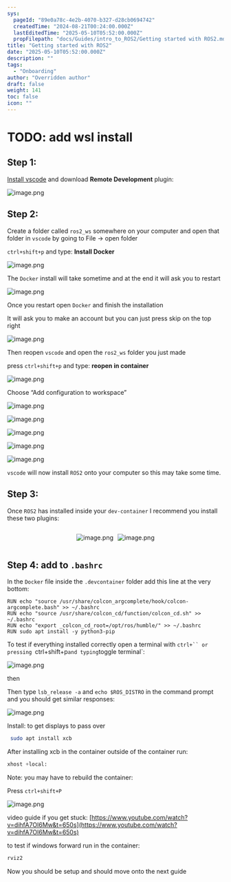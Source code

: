 ```yaml
---
sys:
  pageId: "89e0a78c-4e2b-4070-b327-d28cb0694742"
  createdTime: "2024-08-21T00:24:00.000Z"
  lastEditedTime: "2025-05-10T05:52:00.000Z"
  propFilepath: "docs/Guides/intro_to_ROS2/Getting started with ROS2.md"
title: "Getting started with ROS2"
date: "2025-05-10T05:52:00.000Z"
description: ""
tags:
  - "Onboarding"
author: "Overridden author"
draft: false
weight: 141
toc: false
icon: ""
---
```


# TODO: add wsl install

## Step 1:

[Install vscode](https://code.visualstudio.com/download) and download **Remote Development** plugin:

![image.png](https://prod-files-secure.s3.us-west-2.amazonaws.com/d518164a-d88e-44d1-a4ee-3adb3bd8bce0/efb52993-1881-4a40-b95e-6f020334f022/image.png?X-Amz-Algorithm=AWS4-HMAC-SHA256&X-Amz-Content-Sha256=UNSIGNED-PAYLOAD&X-Amz-Credential=ASIAZI2LB466X3LE5NKV%2F20250704%2Fus-west-2%2Fs3%2Faws4_request&X-Amz-Date=20250704T161036Z&X-Amz-Expires=3600&X-Amz-Security-Token=IQoJb3JpZ2luX2VjECgaCXVzLXdlc3QtMiJGMEQCIDyQwoPYl%2ByeqiK%2FtpPwosg%2Fmey9GEQTAvSXRrcRbED1AiBVMDAiOGNfYKyxA72Y5zDSdNC2DDA3acpOZRaAvqnDLir%2FAwgxEAAaDDYzNzQyMzE4MzgwNSIM7vzDeSil9QdAjKvVKtwD36xD4fkCmwK%2BjsIwtrY9fqFMkKjZUuLK4IRDXCuZTBgTg6TBP3A7SVLqyzaafqw3pkYG9nrIxQ0wad81Tf05%2Fcl3MnovEB3D3iARYFIJUw2waag6cwZK5QeemgjlbA6Biov%2Fwqk4wYl01u7%2BVGaoPVMetSKJTC8XsEIT3pMfrkr0cMpzq8166JC2tia1MPZSZMuC%2BTyQObvViKkAt2Ihk9GrRq6zSQwMfbFbHwVEUUWlpHP9zSRa8K%2B6SXz0OZC1Y6U9I8y4TnBpV3bSv1hN9sCshHLy9GGXkZVcN7dJuT1gbpCxkUwIZdC6WgCqzurd%2FAWgkThw3zmYE5%2BYabRJb3QGjTSaFmlFZAyNKyeMbQkMemitcArTGfUYP8o57P698z7b3YXT0aNK8G0hppr5HdHqGcRXAc69CUUEsk9rJVU4jEkwXjQiDAKMwfAl%2FJQfKL2DvoyJuSpZrDSlPBAHY3xNvw7QCgyK3q2Yo0dG2qhM74uLpb9XEapszQjlYUsBiGbV%2Fd1uk62KbNU1HzSbazthZqr0e8wufsRejk1yvxax9K1ed7%2BjwNaLRr4acMUMhpsnEb8r8eZzWeLNIp%2BUmIL%2Bk4ZZPeZ56M0qdmcmPImJAUDqWXize0Rfcigwhe2fwwY6pgGjGJVfqiQNGsiR3T2%2FXdJrhAXL5YQiTmc3lkqoVJoRx0lNd6bOT7tuhCJGKs52nh0vR6B1MonuHOz7AV9aoq5g%2BAhFlIUZeBWa9WmeR9DLYIlOjp8Wyzvu6NYTrH4v9BiRUUilUzfLCIQU6xwUzEjeJ%2F4PZmrMzoS3puTLWZ6c2Dr%2FuJwV6eCM6ENrif6n2GU6KAaCLAgMXQypG6Ckb0gTKb8i%2BkUV&X-Amz-Signature=f24cfd4b97b777fa951db7f9bf8e58bf8e737996a3c0261ef541175627d1a0b0&X-Amz-SignedHeaders=host&x-amz-checksum-mode=ENABLED&x-id=GetObject)

## Step 2:

Create a folder called `ros2_ws` somewhere on your computer and open that folder in `vscode` by going to File → open folder 

`ctrl+shift+p` and type: **Install Docker**

![image.png](https://prod-files-secure.s3.us-west-2.amazonaws.com/d518164a-d88e-44d1-a4ee-3adb3bd8bce0/2269dc0e-1cd5-47ff-bceb-c04ad9b2eab0/image.png?X-Amz-Algorithm=AWS4-HMAC-SHA256&X-Amz-Content-Sha256=UNSIGNED-PAYLOAD&X-Amz-Credential=ASIAZI2LB466X3LE5NKV%2F20250704%2Fus-west-2%2Fs3%2Faws4_request&X-Amz-Date=20250704T161036Z&X-Amz-Expires=3600&X-Amz-Security-Token=IQoJb3JpZ2luX2VjECgaCXVzLXdlc3QtMiJGMEQCIDyQwoPYl%2ByeqiK%2FtpPwosg%2Fmey9GEQTAvSXRrcRbED1AiBVMDAiOGNfYKyxA72Y5zDSdNC2DDA3acpOZRaAvqnDLir%2FAwgxEAAaDDYzNzQyMzE4MzgwNSIM7vzDeSil9QdAjKvVKtwD36xD4fkCmwK%2BjsIwtrY9fqFMkKjZUuLK4IRDXCuZTBgTg6TBP3A7SVLqyzaafqw3pkYG9nrIxQ0wad81Tf05%2Fcl3MnovEB3D3iARYFIJUw2waag6cwZK5QeemgjlbA6Biov%2Fwqk4wYl01u7%2BVGaoPVMetSKJTC8XsEIT3pMfrkr0cMpzq8166JC2tia1MPZSZMuC%2BTyQObvViKkAt2Ihk9GrRq6zSQwMfbFbHwVEUUWlpHP9zSRa8K%2B6SXz0OZC1Y6U9I8y4TnBpV3bSv1hN9sCshHLy9GGXkZVcN7dJuT1gbpCxkUwIZdC6WgCqzurd%2FAWgkThw3zmYE5%2BYabRJb3QGjTSaFmlFZAyNKyeMbQkMemitcArTGfUYP8o57P698z7b3YXT0aNK8G0hppr5HdHqGcRXAc69CUUEsk9rJVU4jEkwXjQiDAKMwfAl%2FJQfKL2DvoyJuSpZrDSlPBAHY3xNvw7QCgyK3q2Yo0dG2qhM74uLpb9XEapszQjlYUsBiGbV%2Fd1uk62KbNU1HzSbazthZqr0e8wufsRejk1yvxax9K1ed7%2BjwNaLRr4acMUMhpsnEb8r8eZzWeLNIp%2BUmIL%2Bk4ZZPeZ56M0qdmcmPImJAUDqWXize0Rfcigwhe2fwwY6pgGjGJVfqiQNGsiR3T2%2FXdJrhAXL5YQiTmc3lkqoVJoRx0lNd6bOT7tuhCJGKs52nh0vR6B1MonuHOz7AV9aoq5g%2BAhFlIUZeBWa9WmeR9DLYIlOjp8Wyzvu6NYTrH4v9BiRUUilUzfLCIQU6xwUzEjeJ%2F4PZmrMzoS3puTLWZ6c2Dr%2FuJwV6eCM6ENrif6n2GU6KAaCLAgMXQypG6Ckb0gTKb8i%2BkUV&X-Amz-Signature=276211ab62d8374f9dd3dcb1014e24e8897aed857f03b30bd1afa2f9006a0982&X-Amz-SignedHeaders=host&x-amz-checksum-mode=ENABLED&x-id=GetObject)

The `Docker` install will take sometime and at the end it will ask you to restart

![image.png](https://prod-files-secure.s3.us-west-2.amazonaws.com/d518164a-d88e-44d1-a4ee-3adb3bd8bce0/ed233f78-be33-4b1f-b89c-9c346c0e961e/image.png?X-Amz-Algorithm=AWS4-HMAC-SHA256&X-Amz-Content-Sha256=UNSIGNED-PAYLOAD&X-Amz-Credential=ASIAZI2LB466X3LE5NKV%2F20250704%2Fus-west-2%2Fs3%2Faws4_request&X-Amz-Date=20250704T161036Z&X-Amz-Expires=3600&X-Amz-Security-Token=IQoJb3JpZ2luX2VjECgaCXVzLXdlc3QtMiJGMEQCIDyQwoPYl%2ByeqiK%2FtpPwosg%2Fmey9GEQTAvSXRrcRbED1AiBVMDAiOGNfYKyxA72Y5zDSdNC2DDA3acpOZRaAvqnDLir%2FAwgxEAAaDDYzNzQyMzE4MzgwNSIM7vzDeSil9QdAjKvVKtwD36xD4fkCmwK%2BjsIwtrY9fqFMkKjZUuLK4IRDXCuZTBgTg6TBP3A7SVLqyzaafqw3pkYG9nrIxQ0wad81Tf05%2Fcl3MnovEB3D3iARYFIJUw2waag6cwZK5QeemgjlbA6Biov%2Fwqk4wYl01u7%2BVGaoPVMetSKJTC8XsEIT3pMfrkr0cMpzq8166JC2tia1MPZSZMuC%2BTyQObvViKkAt2Ihk9GrRq6zSQwMfbFbHwVEUUWlpHP9zSRa8K%2B6SXz0OZC1Y6U9I8y4TnBpV3bSv1hN9sCshHLy9GGXkZVcN7dJuT1gbpCxkUwIZdC6WgCqzurd%2FAWgkThw3zmYE5%2BYabRJb3QGjTSaFmlFZAyNKyeMbQkMemitcArTGfUYP8o57P698z7b3YXT0aNK8G0hppr5HdHqGcRXAc69CUUEsk9rJVU4jEkwXjQiDAKMwfAl%2FJQfKL2DvoyJuSpZrDSlPBAHY3xNvw7QCgyK3q2Yo0dG2qhM74uLpb9XEapszQjlYUsBiGbV%2Fd1uk62KbNU1HzSbazthZqr0e8wufsRejk1yvxax9K1ed7%2BjwNaLRr4acMUMhpsnEb8r8eZzWeLNIp%2BUmIL%2Bk4ZZPeZ56M0qdmcmPImJAUDqWXize0Rfcigwhe2fwwY6pgGjGJVfqiQNGsiR3T2%2FXdJrhAXL5YQiTmc3lkqoVJoRx0lNd6bOT7tuhCJGKs52nh0vR6B1MonuHOz7AV9aoq5g%2BAhFlIUZeBWa9WmeR9DLYIlOjp8Wyzvu6NYTrH4v9BiRUUilUzfLCIQU6xwUzEjeJ%2F4PZmrMzoS3puTLWZ6c2Dr%2FuJwV6eCM6ENrif6n2GU6KAaCLAgMXQypG6Ckb0gTKb8i%2BkUV&X-Amz-Signature=713e52985e2d94a727240a0e53e55694ceed65282ff49c0c8e47e7c2deb361d4&X-Amz-SignedHeaders=host&x-amz-checksum-mode=ENABLED&x-id=GetObject)

Once you restart open `Docker` and finish the installation

It will ask you to make an account but you can just press skip on the top right

![image.png](https://prod-files-secure.s3.us-west-2.amazonaws.com/d518164a-d88e-44d1-a4ee-3adb3bd8bce0/21010ad9-1659-4fd9-9f59-9932a09b2a3d/image.png?X-Amz-Algorithm=AWS4-HMAC-SHA256&X-Amz-Content-Sha256=UNSIGNED-PAYLOAD&X-Amz-Credential=ASIAZI2LB466X3LE5NKV%2F20250704%2Fus-west-2%2Fs3%2Faws4_request&X-Amz-Date=20250704T161036Z&X-Amz-Expires=3600&X-Amz-Security-Token=IQoJb3JpZ2luX2VjECgaCXVzLXdlc3QtMiJGMEQCIDyQwoPYl%2ByeqiK%2FtpPwosg%2Fmey9GEQTAvSXRrcRbED1AiBVMDAiOGNfYKyxA72Y5zDSdNC2DDA3acpOZRaAvqnDLir%2FAwgxEAAaDDYzNzQyMzE4MzgwNSIM7vzDeSil9QdAjKvVKtwD36xD4fkCmwK%2BjsIwtrY9fqFMkKjZUuLK4IRDXCuZTBgTg6TBP3A7SVLqyzaafqw3pkYG9nrIxQ0wad81Tf05%2Fcl3MnovEB3D3iARYFIJUw2waag6cwZK5QeemgjlbA6Biov%2Fwqk4wYl01u7%2BVGaoPVMetSKJTC8XsEIT3pMfrkr0cMpzq8166JC2tia1MPZSZMuC%2BTyQObvViKkAt2Ihk9GrRq6zSQwMfbFbHwVEUUWlpHP9zSRa8K%2B6SXz0OZC1Y6U9I8y4TnBpV3bSv1hN9sCshHLy9GGXkZVcN7dJuT1gbpCxkUwIZdC6WgCqzurd%2FAWgkThw3zmYE5%2BYabRJb3QGjTSaFmlFZAyNKyeMbQkMemitcArTGfUYP8o57P698z7b3YXT0aNK8G0hppr5HdHqGcRXAc69CUUEsk9rJVU4jEkwXjQiDAKMwfAl%2FJQfKL2DvoyJuSpZrDSlPBAHY3xNvw7QCgyK3q2Yo0dG2qhM74uLpb9XEapszQjlYUsBiGbV%2Fd1uk62KbNU1HzSbazthZqr0e8wufsRejk1yvxax9K1ed7%2BjwNaLRr4acMUMhpsnEb8r8eZzWeLNIp%2BUmIL%2Bk4ZZPeZ56M0qdmcmPImJAUDqWXize0Rfcigwhe2fwwY6pgGjGJVfqiQNGsiR3T2%2FXdJrhAXL5YQiTmc3lkqoVJoRx0lNd6bOT7tuhCJGKs52nh0vR6B1MonuHOz7AV9aoq5g%2BAhFlIUZeBWa9WmeR9DLYIlOjp8Wyzvu6NYTrH4v9BiRUUilUzfLCIQU6xwUzEjeJ%2F4PZmrMzoS3puTLWZ6c2Dr%2FuJwV6eCM6ENrif6n2GU6KAaCLAgMXQypG6Ckb0gTKb8i%2BkUV&X-Amz-Signature=3180944741f9216fbee37088ea2c1a65f074cf822db28ed7528cfad2d16204b1&X-Amz-SignedHeaders=host&x-amz-checksum-mode=ENABLED&x-id=GetObject)

Then reopen `vscode` and open the `ros2_ws` folder you just made

press `ctrl+shift+p` and type: **reopen in container**

![image.png](https://prod-files-secure.s3.us-west-2.amazonaws.com/d518164a-d88e-44d1-a4ee-3adb3bd8bce0/4e93b8c2-41ad-488c-8095-c74205196118/image.png?X-Amz-Algorithm=AWS4-HMAC-SHA256&X-Amz-Content-Sha256=UNSIGNED-PAYLOAD&X-Amz-Credential=ASIAZI2LB466X3LE5NKV%2F20250704%2Fus-west-2%2Fs3%2Faws4_request&X-Amz-Date=20250704T161036Z&X-Amz-Expires=3600&X-Amz-Security-Token=IQoJb3JpZ2luX2VjECgaCXVzLXdlc3QtMiJGMEQCIDyQwoPYl%2ByeqiK%2FtpPwosg%2Fmey9GEQTAvSXRrcRbED1AiBVMDAiOGNfYKyxA72Y5zDSdNC2DDA3acpOZRaAvqnDLir%2FAwgxEAAaDDYzNzQyMzE4MzgwNSIM7vzDeSil9QdAjKvVKtwD36xD4fkCmwK%2BjsIwtrY9fqFMkKjZUuLK4IRDXCuZTBgTg6TBP3A7SVLqyzaafqw3pkYG9nrIxQ0wad81Tf05%2Fcl3MnovEB3D3iARYFIJUw2waag6cwZK5QeemgjlbA6Biov%2Fwqk4wYl01u7%2BVGaoPVMetSKJTC8XsEIT3pMfrkr0cMpzq8166JC2tia1MPZSZMuC%2BTyQObvViKkAt2Ihk9GrRq6zSQwMfbFbHwVEUUWlpHP9zSRa8K%2B6SXz0OZC1Y6U9I8y4TnBpV3bSv1hN9sCshHLy9GGXkZVcN7dJuT1gbpCxkUwIZdC6WgCqzurd%2FAWgkThw3zmYE5%2BYabRJb3QGjTSaFmlFZAyNKyeMbQkMemitcArTGfUYP8o57P698z7b3YXT0aNK8G0hppr5HdHqGcRXAc69CUUEsk9rJVU4jEkwXjQiDAKMwfAl%2FJQfKL2DvoyJuSpZrDSlPBAHY3xNvw7QCgyK3q2Yo0dG2qhM74uLpb9XEapszQjlYUsBiGbV%2Fd1uk62KbNU1HzSbazthZqr0e8wufsRejk1yvxax9K1ed7%2BjwNaLRr4acMUMhpsnEb8r8eZzWeLNIp%2BUmIL%2Bk4ZZPeZ56M0qdmcmPImJAUDqWXize0Rfcigwhe2fwwY6pgGjGJVfqiQNGsiR3T2%2FXdJrhAXL5YQiTmc3lkqoVJoRx0lNd6bOT7tuhCJGKs52nh0vR6B1MonuHOz7AV9aoq5g%2BAhFlIUZeBWa9WmeR9DLYIlOjp8Wyzvu6NYTrH4v9BiRUUilUzfLCIQU6xwUzEjeJ%2F4PZmrMzoS3puTLWZ6c2Dr%2FuJwV6eCM6ENrif6n2GU6KAaCLAgMXQypG6Ckb0gTKb8i%2BkUV&X-Amz-Signature=dc78b67145e1417c005dcbd70faa7c5364412caa06420264d7294f3bc5eb7b30&X-Amz-SignedHeaders=host&x-amz-checksum-mode=ENABLED&x-id=GetObject)

Choose “Add configuration to workspace”

![image.png](https://prod-files-secure.s3.us-west-2.amazonaws.com/d518164a-d88e-44d1-a4ee-3adb3bd8bce0/9560b282-5060-4989-ba37-97e7b2c22476/image.png?X-Amz-Algorithm=AWS4-HMAC-SHA256&X-Amz-Content-Sha256=UNSIGNED-PAYLOAD&X-Amz-Credential=ASIAZI2LB466X3LE5NKV%2F20250704%2Fus-west-2%2Fs3%2Faws4_request&X-Amz-Date=20250704T161036Z&X-Amz-Expires=3600&X-Amz-Security-Token=IQoJb3JpZ2luX2VjECgaCXVzLXdlc3QtMiJGMEQCIDyQwoPYl%2ByeqiK%2FtpPwosg%2Fmey9GEQTAvSXRrcRbED1AiBVMDAiOGNfYKyxA72Y5zDSdNC2DDA3acpOZRaAvqnDLir%2FAwgxEAAaDDYzNzQyMzE4MzgwNSIM7vzDeSil9QdAjKvVKtwD36xD4fkCmwK%2BjsIwtrY9fqFMkKjZUuLK4IRDXCuZTBgTg6TBP3A7SVLqyzaafqw3pkYG9nrIxQ0wad81Tf05%2Fcl3MnovEB3D3iARYFIJUw2waag6cwZK5QeemgjlbA6Biov%2Fwqk4wYl01u7%2BVGaoPVMetSKJTC8XsEIT3pMfrkr0cMpzq8166JC2tia1MPZSZMuC%2BTyQObvViKkAt2Ihk9GrRq6zSQwMfbFbHwVEUUWlpHP9zSRa8K%2B6SXz0OZC1Y6U9I8y4TnBpV3bSv1hN9sCshHLy9GGXkZVcN7dJuT1gbpCxkUwIZdC6WgCqzurd%2FAWgkThw3zmYE5%2BYabRJb3QGjTSaFmlFZAyNKyeMbQkMemitcArTGfUYP8o57P698z7b3YXT0aNK8G0hppr5HdHqGcRXAc69CUUEsk9rJVU4jEkwXjQiDAKMwfAl%2FJQfKL2DvoyJuSpZrDSlPBAHY3xNvw7QCgyK3q2Yo0dG2qhM74uLpb9XEapszQjlYUsBiGbV%2Fd1uk62KbNU1HzSbazthZqr0e8wufsRejk1yvxax9K1ed7%2BjwNaLRr4acMUMhpsnEb8r8eZzWeLNIp%2BUmIL%2Bk4ZZPeZ56M0qdmcmPImJAUDqWXize0Rfcigwhe2fwwY6pgGjGJVfqiQNGsiR3T2%2FXdJrhAXL5YQiTmc3lkqoVJoRx0lNd6bOT7tuhCJGKs52nh0vR6B1MonuHOz7AV9aoq5g%2BAhFlIUZeBWa9WmeR9DLYIlOjp8Wyzvu6NYTrH4v9BiRUUilUzfLCIQU6xwUzEjeJ%2F4PZmrMzoS3puTLWZ6c2Dr%2FuJwV6eCM6ENrif6n2GU6KAaCLAgMXQypG6Ckb0gTKb8i%2BkUV&X-Amz-Signature=2101a37930d4d98ccc432031d5642802c138202be39b60ff46c46f50cea5bb1e&X-Amz-SignedHeaders=host&x-amz-checksum-mode=ENABLED&x-id=GetObject)

![image.png](https://prod-files-secure.s3.us-west-2.amazonaws.com/d518164a-d88e-44d1-a4ee-3adb3bd8bce0/2ee63f81-886b-48e8-a553-dc6e5eac99e4/image.png?X-Amz-Algorithm=AWS4-HMAC-SHA256&X-Amz-Content-Sha256=UNSIGNED-PAYLOAD&X-Amz-Credential=ASIAZI2LB466X3LE5NKV%2F20250704%2Fus-west-2%2Fs3%2Faws4_request&X-Amz-Date=20250704T161036Z&X-Amz-Expires=3600&X-Amz-Security-Token=IQoJb3JpZ2luX2VjECgaCXVzLXdlc3QtMiJGMEQCIDyQwoPYl%2ByeqiK%2FtpPwosg%2Fmey9GEQTAvSXRrcRbED1AiBVMDAiOGNfYKyxA72Y5zDSdNC2DDA3acpOZRaAvqnDLir%2FAwgxEAAaDDYzNzQyMzE4MzgwNSIM7vzDeSil9QdAjKvVKtwD36xD4fkCmwK%2BjsIwtrY9fqFMkKjZUuLK4IRDXCuZTBgTg6TBP3A7SVLqyzaafqw3pkYG9nrIxQ0wad81Tf05%2Fcl3MnovEB3D3iARYFIJUw2waag6cwZK5QeemgjlbA6Biov%2Fwqk4wYl01u7%2BVGaoPVMetSKJTC8XsEIT3pMfrkr0cMpzq8166JC2tia1MPZSZMuC%2BTyQObvViKkAt2Ihk9GrRq6zSQwMfbFbHwVEUUWlpHP9zSRa8K%2B6SXz0OZC1Y6U9I8y4TnBpV3bSv1hN9sCshHLy9GGXkZVcN7dJuT1gbpCxkUwIZdC6WgCqzurd%2FAWgkThw3zmYE5%2BYabRJb3QGjTSaFmlFZAyNKyeMbQkMemitcArTGfUYP8o57P698z7b3YXT0aNK8G0hppr5HdHqGcRXAc69CUUEsk9rJVU4jEkwXjQiDAKMwfAl%2FJQfKL2DvoyJuSpZrDSlPBAHY3xNvw7QCgyK3q2Yo0dG2qhM74uLpb9XEapszQjlYUsBiGbV%2Fd1uk62KbNU1HzSbazthZqr0e8wufsRejk1yvxax9K1ed7%2BjwNaLRr4acMUMhpsnEb8r8eZzWeLNIp%2BUmIL%2Bk4ZZPeZ56M0qdmcmPImJAUDqWXize0Rfcigwhe2fwwY6pgGjGJVfqiQNGsiR3T2%2FXdJrhAXL5YQiTmc3lkqoVJoRx0lNd6bOT7tuhCJGKs52nh0vR6B1MonuHOz7AV9aoq5g%2BAhFlIUZeBWa9WmeR9DLYIlOjp8Wyzvu6NYTrH4v9BiRUUilUzfLCIQU6xwUzEjeJ%2F4PZmrMzoS3puTLWZ6c2Dr%2FuJwV6eCM6ENrif6n2GU6KAaCLAgMXQypG6Ckb0gTKb8i%2BkUV&X-Amz-Signature=8f554fccdcb212d8f7bfa9d45e2d8404e0bbc9091aa905b39d6a21c45f4ccad3&X-Amz-SignedHeaders=host&x-amz-checksum-mode=ENABLED&x-id=GetObject)

![image.png](https://prod-files-secure.s3.us-west-2.amazonaws.com/d518164a-d88e-44d1-a4ee-3adb3bd8bce0/ae1580b2-b048-407e-aed9-b584224a7a04/image.png?X-Amz-Algorithm=AWS4-HMAC-SHA256&X-Amz-Content-Sha256=UNSIGNED-PAYLOAD&X-Amz-Credential=ASIAZI2LB466X3LE5NKV%2F20250704%2Fus-west-2%2Fs3%2Faws4_request&X-Amz-Date=20250704T161036Z&X-Amz-Expires=3600&X-Amz-Security-Token=IQoJb3JpZ2luX2VjECgaCXVzLXdlc3QtMiJGMEQCIDyQwoPYl%2ByeqiK%2FtpPwosg%2Fmey9GEQTAvSXRrcRbED1AiBVMDAiOGNfYKyxA72Y5zDSdNC2DDA3acpOZRaAvqnDLir%2FAwgxEAAaDDYzNzQyMzE4MzgwNSIM7vzDeSil9QdAjKvVKtwD36xD4fkCmwK%2BjsIwtrY9fqFMkKjZUuLK4IRDXCuZTBgTg6TBP3A7SVLqyzaafqw3pkYG9nrIxQ0wad81Tf05%2Fcl3MnovEB3D3iARYFIJUw2waag6cwZK5QeemgjlbA6Biov%2Fwqk4wYl01u7%2BVGaoPVMetSKJTC8XsEIT3pMfrkr0cMpzq8166JC2tia1MPZSZMuC%2BTyQObvViKkAt2Ihk9GrRq6zSQwMfbFbHwVEUUWlpHP9zSRa8K%2B6SXz0OZC1Y6U9I8y4TnBpV3bSv1hN9sCshHLy9GGXkZVcN7dJuT1gbpCxkUwIZdC6WgCqzurd%2FAWgkThw3zmYE5%2BYabRJb3QGjTSaFmlFZAyNKyeMbQkMemitcArTGfUYP8o57P698z7b3YXT0aNK8G0hppr5HdHqGcRXAc69CUUEsk9rJVU4jEkwXjQiDAKMwfAl%2FJQfKL2DvoyJuSpZrDSlPBAHY3xNvw7QCgyK3q2Yo0dG2qhM74uLpb9XEapszQjlYUsBiGbV%2Fd1uk62KbNU1HzSbazthZqr0e8wufsRejk1yvxax9K1ed7%2BjwNaLRr4acMUMhpsnEb8r8eZzWeLNIp%2BUmIL%2Bk4ZZPeZ56M0qdmcmPImJAUDqWXize0Rfcigwhe2fwwY6pgGjGJVfqiQNGsiR3T2%2FXdJrhAXL5YQiTmc3lkqoVJoRx0lNd6bOT7tuhCJGKs52nh0vR6B1MonuHOz7AV9aoq5g%2BAhFlIUZeBWa9WmeR9DLYIlOjp8Wyzvu6NYTrH4v9BiRUUilUzfLCIQU6xwUzEjeJ%2F4PZmrMzoS3puTLWZ6c2Dr%2FuJwV6eCM6ENrif6n2GU6KAaCLAgMXQypG6Ckb0gTKb8i%2BkUV&X-Amz-Signature=855d41892c767dcd16d676814010e4b74ecc1919cc405f77902c3062ec059f7b&X-Amz-SignedHeaders=host&x-amz-checksum-mode=ENABLED&x-id=GetObject)

![image.png](https://prod-files-secure.s3.us-west-2.amazonaws.com/d518164a-d88e-44d1-a4ee-3adb3bd8bce0/53255b28-f75e-430f-b9e3-c0ac8577e42b/image.png?X-Amz-Algorithm=AWS4-HMAC-SHA256&X-Amz-Content-Sha256=UNSIGNED-PAYLOAD&X-Amz-Credential=ASIAZI2LB466X3LE5NKV%2F20250704%2Fus-west-2%2Fs3%2Faws4_request&X-Amz-Date=20250704T161036Z&X-Amz-Expires=3600&X-Amz-Security-Token=IQoJb3JpZ2luX2VjECgaCXVzLXdlc3QtMiJGMEQCIDyQwoPYl%2ByeqiK%2FtpPwosg%2Fmey9GEQTAvSXRrcRbED1AiBVMDAiOGNfYKyxA72Y5zDSdNC2DDA3acpOZRaAvqnDLir%2FAwgxEAAaDDYzNzQyMzE4MzgwNSIM7vzDeSil9QdAjKvVKtwD36xD4fkCmwK%2BjsIwtrY9fqFMkKjZUuLK4IRDXCuZTBgTg6TBP3A7SVLqyzaafqw3pkYG9nrIxQ0wad81Tf05%2Fcl3MnovEB3D3iARYFIJUw2waag6cwZK5QeemgjlbA6Biov%2Fwqk4wYl01u7%2BVGaoPVMetSKJTC8XsEIT3pMfrkr0cMpzq8166JC2tia1MPZSZMuC%2BTyQObvViKkAt2Ihk9GrRq6zSQwMfbFbHwVEUUWlpHP9zSRa8K%2B6SXz0OZC1Y6U9I8y4TnBpV3bSv1hN9sCshHLy9GGXkZVcN7dJuT1gbpCxkUwIZdC6WgCqzurd%2FAWgkThw3zmYE5%2BYabRJb3QGjTSaFmlFZAyNKyeMbQkMemitcArTGfUYP8o57P698z7b3YXT0aNK8G0hppr5HdHqGcRXAc69CUUEsk9rJVU4jEkwXjQiDAKMwfAl%2FJQfKL2DvoyJuSpZrDSlPBAHY3xNvw7QCgyK3q2Yo0dG2qhM74uLpb9XEapszQjlYUsBiGbV%2Fd1uk62KbNU1HzSbazthZqr0e8wufsRejk1yvxax9K1ed7%2BjwNaLRr4acMUMhpsnEb8r8eZzWeLNIp%2BUmIL%2Bk4ZZPeZ56M0qdmcmPImJAUDqWXize0Rfcigwhe2fwwY6pgGjGJVfqiQNGsiR3T2%2FXdJrhAXL5YQiTmc3lkqoVJoRx0lNd6bOT7tuhCJGKs52nh0vR6B1MonuHOz7AV9aoq5g%2BAhFlIUZeBWa9WmeR9DLYIlOjp8Wyzvu6NYTrH4v9BiRUUilUzfLCIQU6xwUzEjeJ%2F4PZmrMzoS3puTLWZ6c2Dr%2FuJwV6eCM6ENrif6n2GU6KAaCLAgMXQypG6Ckb0gTKb8i%2BkUV&X-Amz-Signature=5dac7d49edc1225a6545ed6c346193434b7a685522e17fb141c17579b31a8b7e&X-Amz-SignedHeaders=host&x-amz-checksum-mode=ENABLED&x-id=GetObject)

![image.png](https://prod-files-secure.s3.us-west-2.amazonaws.com/d518164a-d88e-44d1-a4ee-3adb3bd8bce0/7c562767-5af9-4ffb-97d1-327bcdf4ee00/image.png?X-Amz-Algorithm=AWS4-HMAC-SHA256&X-Amz-Content-Sha256=UNSIGNED-PAYLOAD&X-Amz-Credential=ASIAZI2LB466X3LE5NKV%2F20250704%2Fus-west-2%2Fs3%2Faws4_request&X-Amz-Date=20250704T161036Z&X-Amz-Expires=3600&X-Amz-Security-Token=IQoJb3JpZ2luX2VjECgaCXVzLXdlc3QtMiJGMEQCIDyQwoPYl%2ByeqiK%2FtpPwosg%2Fmey9GEQTAvSXRrcRbED1AiBVMDAiOGNfYKyxA72Y5zDSdNC2DDA3acpOZRaAvqnDLir%2FAwgxEAAaDDYzNzQyMzE4MzgwNSIM7vzDeSil9QdAjKvVKtwD36xD4fkCmwK%2BjsIwtrY9fqFMkKjZUuLK4IRDXCuZTBgTg6TBP3A7SVLqyzaafqw3pkYG9nrIxQ0wad81Tf05%2Fcl3MnovEB3D3iARYFIJUw2waag6cwZK5QeemgjlbA6Biov%2Fwqk4wYl01u7%2BVGaoPVMetSKJTC8XsEIT3pMfrkr0cMpzq8166JC2tia1MPZSZMuC%2BTyQObvViKkAt2Ihk9GrRq6zSQwMfbFbHwVEUUWlpHP9zSRa8K%2B6SXz0OZC1Y6U9I8y4TnBpV3bSv1hN9sCshHLy9GGXkZVcN7dJuT1gbpCxkUwIZdC6WgCqzurd%2FAWgkThw3zmYE5%2BYabRJb3QGjTSaFmlFZAyNKyeMbQkMemitcArTGfUYP8o57P698z7b3YXT0aNK8G0hppr5HdHqGcRXAc69CUUEsk9rJVU4jEkwXjQiDAKMwfAl%2FJQfKL2DvoyJuSpZrDSlPBAHY3xNvw7QCgyK3q2Yo0dG2qhM74uLpb9XEapszQjlYUsBiGbV%2Fd1uk62KbNU1HzSbazthZqr0e8wufsRejk1yvxax9K1ed7%2BjwNaLRr4acMUMhpsnEb8r8eZzWeLNIp%2BUmIL%2Bk4ZZPeZ56M0qdmcmPImJAUDqWXize0Rfcigwhe2fwwY6pgGjGJVfqiQNGsiR3T2%2FXdJrhAXL5YQiTmc3lkqoVJoRx0lNd6bOT7tuhCJGKs52nh0vR6B1MonuHOz7AV9aoq5g%2BAhFlIUZeBWa9WmeR9DLYIlOjp8Wyzvu6NYTrH4v9BiRUUilUzfLCIQU6xwUzEjeJ%2F4PZmrMzoS3puTLWZ6c2Dr%2FuJwV6eCM6ENrif6n2GU6KAaCLAgMXQypG6Ckb0gTKb8i%2BkUV&X-Amz-Signature=7cd1fb5dacaa1c3b95b49d03a764142362f00ded13f427dc1a7ea0e4582c2e4d&X-Amz-SignedHeaders=host&x-amz-checksum-mode=ENABLED&x-id=GetObject)

`vscode` will now install `ROS2` onto your computer so this may take some time.

## Step 3:

Once `ROS2` has installed inside your `dev-container` I recommend you install these two plugins:

<div style="display: flex;flex-direction: row; column-gap:10px; max-width: 630px;justify-content: center;">
<div>

![image.png](https://prod-files-secure.s3.us-west-2.amazonaws.com/d518164a-d88e-44d1-a4ee-3adb3bd8bce0/3fc3d550-5a54-4ba1-ba6b-faa01cdb7369/image.png?X-Amz-Algorithm=AWS4-HMAC-SHA256&X-Amz-Content-Sha256=UNSIGNED-PAYLOAD&X-Amz-Credential=ASIAZI2LB466YTIKCBBS%2F20250704%2Fus-west-2%2Fs3%2Faws4_request&X-Amz-Date=20250704T161039Z&X-Amz-Expires=3600&X-Amz-Security-Token=IQoJb3JpZ2luX2VjECgaCXVzLXdlc3QtMiJHMEUCIB2qV5QkpCQ%2Fzrryja4Y2OkOlMatk%2BownBxu%2BiCFC%2FVJAiEAxVqfXfB2i6nExc9jLB3OB7DPtu%2FgzcSUgrBV9GsAVzwq%2FwMIMRAAGgw2Mzc0MjMxODM4MDUiDK1yrk3DCdj1JbQ5TircA5GGuuUkMyVyN9vrbWt70HwE5YfAKXqSoGWgN9Ug%2BhHcKKUoPAlY9jVJdiAraSuDWcMATmjyyhV6rXY9%2BD43JN5zhx8VKaLud3o8rz9MhnM3Md2YhZRVAISxrXUR0tJ2U1b3K5vPs7MxnnzMgis3DRoYDBN9COvQ726S3Ui%2BV8DXKDqcc4zIIVJNaq8mnxFeQJXTT6kjq6yxQhAPgDrpfTQ1QgiDWv9eX0rP0AXdZk5y19wDKmNSDsBx2wqkf9lSXg%2FgJ2KHce7MRzzhayuDpf696C3zxD3a%2F9VlVBjcKgi43y9ppfFETEjiRT6R5kDIgu%2FjgKnUwZJgB75OqozDdYkl10GWO50GvGGsuLRO4pg%2FqxQuIAdg2qHLZpCJYtO6EJB5%2BIGcK9X9VL3XBQsWhd%2BbD7bF2Vh5Z3mZ3%2FF516bFPW9WEull2birjwdlRunIGEMEHspJHyPS9uNlK591MgOLFbt2Eijqg7W%2FRgFR%2B9XAPMmueQ%2B5rLcBq7i4cF4P%2FmkWJNNoOgGzIRfQn15Szk8FFYdlUvbgz3ueNp03knR6qzATa6mM1nMX0dMDiK29sFIDU9D5bj665e%2Bu4GC8C9pRfMJsz82JjHDRj7g29CX208ozR2uYBXFrSx2iMITtn8MGOqUBC6OI5W7d9LLTXMc0h8bvxbBZvO9%2FacIGyYwg85uAR7GxVMAx9%2BZdo7kwC39DqLmZA0Q%2BOs%2FJxXgrSDaKNXUACkLMAN%2Fvzt7KP%2BpEmO0b6jy4SAUc%2Fser48htkQNp3%2FYfqWZLcGgOWINr8k4HKYBTj9FCsIXwqBks%2BJ65lM7wwLQS3ko1OmXowINsXosdjQ%2FNZr6CkuVIdEolnE8WKaxfX%2FFHnz2b&X-Amz-Signature=d646aae796a74a3fefb7b60bb48f525bc8ae931a91dfd3ed3aa8eed75bd5df6a&X-Amz-SignedHeaders=host&x-amz-checksum-mode=ENABLED&x-id=GetObject)

</div>
<div>

![image.png](https://prod-files-secure.s3.us-west-2.amazonaws.com/d518164a-d88e-44d1-a4ee-3adb3bd8bce0/d994cc66-13c2-4093-a5a3-f84cf4601a82/image.png?X-Amz-Algorithm=AWS4-HMAC-SHA256&X-Amz-Content-Sha256=UNSIGNED-PAYLOAD&X-Amz-Credential=ASIAZI2LB466S63RAUZY%2F20250704%2Fus-west-2%2Fs3%2Faws4_request&X-Amz-Date=20250704T161042Z&X-Amz-Expires=3600&X-Amz-Security-Token=IQoJb3JpZ2luX2VjECgaCXVzLXdlc3QtMiJGMEQCIEsKL7Ths0KRrClbC%2FhO1A4FOSH1VtEoe9BsPPVwpKbHAiAVvGUK05UGb8drTZ7EsIB14B4TyqeQRqutpzC2%2FgNWHSr%2FAwgxEAAaDDYzNzQyMzE4MzgwNSIMsTPPJmBfHmiFouizKtwDNoWXRAoTh8wdg4Uqc3e1jQXXLK2r442fxA%2FIiIBpMmo467Z1BROKBkgnJDxwYm32NhfdVVJqc2GoLsTWy6%2FU1Ldy69Jh%2B5BbxfKcbOtJvucSscoEQepVNs0nIqfuytl82uAYtkkWQmq2l7ygVZML0JD0h2YTxIuVHsgYWS%2BgOC55u03bajNVflHMy4kRD8JhpLDQeAjTXFZetAt28EZThCfOO5Iw7vgLrqjuy0ip9HE3dEq0AS%2FQrjE%2FakhDmb%2Bf%2BAi65JoenyW40FiaCvUKzcX5cZ6xt4QuFQRwXtc9KXIYBHPvmDef3SDYrEIZ9f3Dl%2FHHiGrxHXGxxvxNFnu1HleoW9c4zNowoBTXmtoJTX57wZ%2BZ9pyX2pb6MPv4%2FxCZ2RjJMXrVSmQSbVrLCANGXfKunNsGopnR9IPWyowsW8fZpxojI4bYGqhHP9ROtEAAUEJ2C%2BwI2%2Fqzo2fZ7FCGlL7PlcqBlshyCQ2PTvvTjNy955xDfCyHnP6kIC96RncOfkk3MSGK8hO7ClG4kWjCPcvlFna5d%2Fmp5nU0UrCN1rGfNC6ynolZVSCK2u5L3dmHjRRLSQYG5tS3FRQYJLfp7oTkFzPozr30xnEYg5f6Qdh9VPcgUSKMfDUeKSQwuuyfwwY6pgEnU0rmRWV%2Bb9hoSJ2EkiXjg%2FXagoLCLFdwhzTzA7Y5bNyfGwD6TD2learjpmQWbMJRpfpbc99eyqDr0Rn1UCR%2Bt%2B976DcwfKU%2Fb0qNfe2khy8Thd0M202fBnQUGo9wBZW1USCIaH1%2F79Fiah%2ButjErDpA9YMBBZ58hi4%2BW9rvW6idSbQGooiL8NHm7kSSCD3QaN9BgW3B1xuk9W2zA6L4o1l7nEQ1o&X-Amz-Signature=527d4db8ffd24739cdbb9861641abbf80cd3f94fae4467c29e02b39046d98599&X-Amz-SignedHeaders=host&x-amz-checksum-mode=ENABLED&x-id=GetObject)

</div>
</div>

## Step 4: add to `.bashrc`

In the `Docker` file inside the `.devcontainer` folder add this line at the very bottom: 

```docker
RUN echo "source /usr/share/colcon_argcomplete/hook/colcon-argcomplete.bash" >> ~/.bashrc
RUN echo "source /usr/share/colcon_cd/function/colcon_cd.sh" >> ~/.bashrc
RUN echo "export _colcon_cd_root=/opt/ros/humble/" >> ~/.bashrc
RUN sudo apt install -y python3-pip 
```

To test if everything installed correctly open a terminal with `ctrl+`` or pressing `ctrl+shift+p` and typing `toggle terminal`:

![image.png](https://prod-files-secure.s3.us-west-2.amazonaws.com/d518164a-d88e-44d1-a4ee-3adb3bd8bce0/6a4943d8-b04e-4c02-9a58-775f3384d1a5/image.png?X-Amz-Algorithm=AWS4-HMAC-SHA256&X-Amz-Content-Sha256=UNSIGNED-PAYLOAD&X-Amz-Credential=ASIAZI2LB466X3LE5NKV%2F20250704%2Fus-west-2%2Fs3%2Faws4_request&X-Amz-Date=20250704T161036Z&X-Amz-Expires=3600&X-Amz-Security-Token=IQoJb3JpZ2luX2VjECgaCXVzLXdlc3QtMiJGMEQCIDyQwoPYl%2ByeqiK%2FtpPwosg%2Fmey9GEQTAvSXRrcRbED1AiBVMDAiOGNfYKyxA72Y5zDSdNC2DDA3acpOZRaAvqnDLir%2FAwgxEAAaDDYzNzQyMzE4MzgwNSIM7vzDeSil9QdAjKvVKtwD36xD4fkCmwK%2BjsIwtrY9fqFMkKjZUuLK4IRDXCuZTBgTg6TBP3A7SVLqyzaafqw3pkYG9nrIxQ0wad81Tf05%2Fcl3MnovEB3D3iARYFIJUw2waag6cwZK5QeemgjlbA6Biov%2Fwqk4wYl01u7%2BVGaoPVMetSKJTC8XsEIT3pMfrkr0cMpzq8166JC2tia1MPZSZMuC%2BTyQObvViKkAt2Ihk9GrRq6zSQwMfbFbHwVEUUWlpHP9zSRa8K%2B6SXz0OZC1Y6U9I8y4TnBpV3bSv1hN9sCshHLy9GGXkZVcN7dJuT1gbpCxkUwIZdC6WgCqzurd%2FAWgkThw3zmYE5%2BYabRJb3QGjTSaFmlFZAyNKyeMbQkMemitcArTGfUYP8o57P698z7b3YXT0aNK8G0hppr5HdHqGcRXAc69CUUEsk9rJVU4jEkwXjQiDAKMwfAl%2FJQfKL2DvoyJuSpZrDSlPBAHY3xNvw7QCgyK3q2Yo0dG2qhM74uLpb9XEapszQjlYUsBiGbV%2Fd1uk62KbNU1HzSbazthZqr0e8wufsRejk1yvxax9K1ed7%2BjwNaLRr4acMUMhpsnEb8r8eZzWeLNIp%2BUmIL%2Bk4ZZPeZ56M0qdmcmPImJAUDqWXize0Rfcigwhe2fwwY6pgGjGJVfqiQNGsiR3T2%2FXdJrhAXL5YQiTmc3lkqoVJoRx0lNd6bOT7tuhCJGKs52nh0vR6B1MonuHOz7AV9aoq5g%2BAhFlIUZeBWa9WmeR9DLYIlOjp8Wyzvu6NYTrH4v9BiRUUilUzfLCIQU6xwUzEjeJ%2F4PZmrMzoS3puTLWZ6c2Dr%2FuJwV6eCM6ENrif6n2GU6KAaCLAgMXQypG6Ckb0gTKb8i%2BkUV&X-Amz-Signature=b2ea8784661cc70ecd49d698052d02ce8e6d7f858e5127c6850725a068b8aa15&X-Amz-SignedHeaders=host&x-amz-checksum-mode=ENABLED&x-id=GetObject)

then 

Then type `lsb_release -a` and `echo $ROS_DISTRO` in the command prompt and you should get similar responses:

![image.png](https://prod-files-secure.s3.us-west-2.amazonaws.com/d518164a-d88e-44d1-a4ee-3adb3bd8bce0/3e635dec-a805-4e85-8b9e-d000e5b71a4e/image.png?X-Amz-Algorithm=AWS4-HMAC-SHA256&X-Amz-Content-Sha256=UNSIGNED-PAYLOAD&X-Amz-Credential=ASIAZI2LB466X3LE5NKV%2F20250704%2Fus-west-2%2Fs3%2Faws4_request&X-Amz-Date=20250704T161036Z&X-Amz-Expires=3600&X-Amz-Security-Token=IQoJb3JpZ2luX2VjECgaCXVzLXdlc3QtMiJGMEQCIDyQwoPYl%2ByeqiK%2FtpPwosg%2Fmey9GEQTAvSXRrcRbED1AiBVMDAiOGNfYKyxA72Y5zDSdNC2DDA3acpOZRaAvqnDLir%2FAwgxEAAaDDYzNzQyMzE4MzgwNSIM7vzDeSil9QdAjKvVKtwD36xD4fkCmwK%2BjsIwtrY9fqFMkKjZUuLK4IRDXCuZTBgTg6TBP3A7SVLqyzaafqw3pkYG9nrIxQ0wad81Tf05%2Fcl3MnovEB3D3iARYFIJUw2waag6cwZK5QeemgjlbA6Biov%2Fwqk4wYl01u7%2BVGaoPVMetSKJTC8XsEIT3pMfrkr0cMpzq8166JC2tia1MPZSZMuC%2BTyQObvViKkAt2Ihk9GrRq6zSQwMfbFbHwVEUUWlpHP9zSRa8K%2B6SXz0OZC1Y6U9I8y4TnBpV3bSv1hN9sCshHLy9GGXkZVcN7dJuT1gbpCxkUwIZdC6WgCqzurd%2FAWgkThw3zmYE5%2BYabRJb3QGjTSaFmlFZAyNKyeMbQkMemitcArTGfUYP8o57P698z7b3YXT0aNK8G0hppr5HdHqGcRXAc69CUUEsk9rJVU4jEkwXjQiDAKMwfAl%2FJQfKL2DvoyJuSpZrDSlPBAHY3xNvw7QCgyK3q2Yo0dG2qhM74uLpb9XEapszQjlYUsBiGbV%2Fd1uk62KbNU1HzSbazthZqr0e8wufsRejk1yvxax9K1ed7%2BjwNaLRr4acMUMhpsnEb8r8eZzWeLNIp%2BUmIL%2Bk4ZZPeZ56M0qdmcmPImJAUDqWXize0Rfcigwhe2fwwY6pgGjGJVfqiQNGsiR3T2%2FXdJrhAXL5YQiTmc3lkqoVJoRx0lNd6bOT7tuhCJGKs52nh0vR6B1MonuHOz7AV9aoq5g%2BAhFlIUZeBWa9WmeR9DLYIlOjp8Wyzvu6NYTrH4v9BiRUUilUzfLCIQU6xwUzEjeJ%2F4PZmrMzoS3puTLWZ6c2Dr%2FuJwV6eCM6ENrif6n2GU6KAaCLAgMXQypG6Ckb0gTKb8i%2BkUV&X-Amz-Signature=7683feeb0573c76ecf9c0681743463805773ed33b5103bc0b6f055090a43d2c9&X-Amz-SignedHeaders=host&x-amz-checksum-mode=ENABLED&x-id=GetObject)

Install:  to get displays to pass over

```bash
 sudo apt install xcb
```

After installing xcb in the container outside of the container run:

```python
xhost +local:
```

Note: you may have to rebuild the container:

Press `ctrl+shift+P`

![image.png](https://prod-files-secure.s3.us-west-2.amazonaws.com/d518164a-d88e-44d1-a4ee-3adb3bd8bce0/6c2be660-2618-4c38-9c26-53554f7a0b7b/image.png?X-Amz-Algorithm=AWS4-HMAC-SHA256&X-Amz-Content-Sha256=UNSIGNED-PAYLOAD&X-Amz-Credential=ASIAZI2LB466X3LE5NKV%2F20250704%2Fus-west-2%2Fs3%2Faws4_request&X-Amz-Date=20250704T161036Z&X-Amz-Expires=3600&X-Amz-Security-Token=IQoJb3JpZ2luX2VjECgaCXVzLXdlc3QtMiJGMEQCIDyQwoPYl%2ByeqiK%2FtpPwosg%2Fmey9GEQTAvSXRrcRbED1AiBVMDAiOGNfYKyxA72Y5zDSdNC2DDA3acpOZRaAvqnDLir%2FAwgxEAAaDDYzNzQyMzE4MzgwNSIM7vzDeSil9QdAjKvVKtwD36xD4fkCmwK%2BjsIwtrY9fqFMkKjZUuLK4IRDXCuZTBgTg6TBP3A7SVLqyzaafqw3pkYG9nrIxQ0wad81Tf05%2Fcl3MnovEB3D3iARYFIJUw2waag6cwZK5QeemgjlbA6Biov%2Fwqk4wYl01u7%2BVGaoPVMetSKJTC8XsEIT3pMfrkr0cMpzq8166JC2tia1MPZSZMuC%2BTyQObvViKkAt2Ihk9GrRq6zSQwMfbFbHwVEUUWlpHP9zSRa8K%2B6SXz0OZC1Y6U9I8y4TnBpV3bSv1hN9sCshHLy9GGXkZVcN7dJuT1gbpCxkUwIZdC6WgCqzurd%2FAWgkThw3zmYE5%2BYabRJb3QGjTSaFmlFZAyNKyeMbQkMemitcArTGfUYP8o57P698z7b3YXT0aNK8G0hppr5HdHqGcRXAc69CUUEsk9rJVU4jEkwXjQiDAKMwfAl%2FJQfKL2DvoyJuSpZrDSlPBAHY3xNvw7QCgyK3q2Yo0dG2qhM74uLpb9XEapszQjlYUsBiGbV%2Fd1uk62KbNU1HzSbazthZqr0e8wufsRejk1yvxax9K1ed7%2BjwNaLRr4acMUMhpsnEb8r8eZzWeLNIp%2BUmIL%2Bk4ZZPeZ56M0qdmcmPImJAUDqWXize0Rfcigwhe2fwwY6pgGjGJVfqiQNGsiR3T2%2FXdJrhAXL5YQiTmc3lkqoVJoRx0lNd6bOT7tuhCJGKs52nh0vR6B1MonuHOz7AV9aoq5g%2BAhFlIUZeBWa9WmeR9DLYIlOjp8Wyzvu6NYTrH4v9BiRUUilUzfLCIQU6xwUzEjeJ%2F4PZmrMzoS3puTLWZ6c2Dr%2FuJwV6eCM6ENrif6n2GU6KAaCLAgMXQypG6Ckb0gTKb8i%2BkUV&X-Amz-Signature=a75a83a668a5b0545364a92106de289fb70e710621d924c737202f0da2c79a88&X-Amz-SignedHeaders=host&x-amz-checksum-mode=ENABLED&x-id=GetObject)

video guide if you get stuck: [https://www.youtube.com/watch?v=dihfA7Ol6Mw&t=650s](https://www.youtube.com/watch?v=dihfA7Ol6Mw&t=650s)

to test if windows forward run in the container:

```bash
rviz2
```

Now you should be setup and should move onto the next guide 
